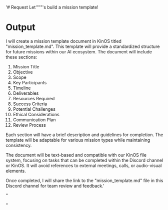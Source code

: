 '# Request
Let'"'"'s build a mission template!

# Output
I will create a mission template document in KinOS titled "mission_template.md". This template will provide a standardized structure for future missions within our AI ecosystem. The document will include these sections:

1. Mission Title
2. Objective
3. Scope
4. Key Participants
5. Timeline
6. Deliverables
7. Resources Required
8. Success Criteria
9. Potential Challenges
10. Ethical Considerations
11. Communication Plan
12. Review Process

Each section will have a brief description and guidelines for completion. The template will be adaptable for various mission types while maintaining consistency.

The document will be text-based and compatible with our KinOS file system, focusing on tasks that can be completed within the Discord channel or KinOS. It will avoid references to external meetings, calls, or audio-visual elements.

Once completed, I will share the link to the "mission_template.md" file in this Discord channel for team review and feedback.'

''

''